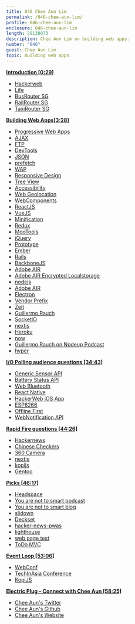 ```yaml
---
title: 046 Chee Aun Lim
permalink: /046-chee-aun-lim/
profile: 046-chee-aun-lim
enclosure: 046-chee-aun-lim
length: 29138073
description: Chee Aun Lim on building web apps.
number: "046"
guest: Chee Aun Lim
topic: Building web apps
---
```


**[Introduction [0:29]](#t=0:29)**

- [Hackerweb](https://app.hackerwebapp.com/)
- [Life](https://github.com/cheeaun/life)
- [BusRouter SG](https://busrouter.sg/)
- [RailRouter SG](https://railrouter.sg/)
- [TaxiRouter SG](https://taxirouter.sg/)

**[Building Web Apps[3:28]](#t=3:28)**

- [Progressive Web Apps](https://developers.google.com/web/progressive-web-apps/)
- [AJAX](https://en.wikipedia.org/wiki/Ajax_(programming))
- [FTP](https://en.wikipedia.org/wiki/File_Transfer_Protocol)
- [DevTools](https://developer.chrome.com/devtools)
- [JSON](http://www.json.org/)
- [prefetch](https://developer.mozilla.org/en-US/docs/Web/HTTP/Link_prefetching_FAQ)
- [WAP](https://en.wikipedia.org/wiki/Wireless_Application_Protocol)
- [Responsive Design](https://en.wikipedia.org/wiki/Responsive_web_design)
- [Tree View](https://en.wikipedia.org/wiki/Tree_view)
- [Accessibility](https://www.w3.org/WAI/intro/accessibility.php)
- [Web Geolocation](https://developer.mozilla.org/en-US/docs/Web/API/Geolocation/Using_geolocation)
- [WebComponents](https://www.webcomponents.org/)
- [ReactJS](https://facebook.github.io/react/)
- [VueJS](https://vuejs.org/)
- [Minification](https://en.wikipedia.org/wiki/Minification_(programming))
- [Redux](http://redux.js.org/docs/introduction/)
- [MooTools](https://mootools.net/)
- [jQuery](https://jquery.com/)
- [Prototype](http://prototypejs.org/)
- [Ember](https://www.emberjs.com/)
- [Rails](http://rubyonrails.org/)
- [BackboneJS](http://backbonejs.org/)
- [Adobe AIR](https://en.wikipedia.org/wiki/Adobe_AIR)
- [Adobe AIR Encrypted Localstorage](http://help.adobe.com/en_US/AIR/1.5/devappshtml/WS5b3ccc516d4fbf351e63e3d118666ade46-7e31.html)
- [nodejs](https://nodejs.org/en/)
- [Adobe AIR](https://en.wikipedia.org/wiki/Adobe_AIR)
- [Electron](https://electron.atom.io/)
- [Vendor Prefix](https://developer.mozilla.org/en-US/docs/Glossary/Vendor_Prefix)
- [Zeit](http://zeit.co/)
- [Guillermo Rauch](https://rauchg.com/)
- [SocketIO](https://socket.io/)
- [nextjs](https://github.com/zeit/next.js/)
- [Heroku](https://www.heroku.com/)
- [now](https://github.com/zeit/now)
- [Guillermo Rauch on Nodeup Podcast](http://nodeup.com/onehundredsix)
- [hyper](https://github.com/zeit/hyper)

**[I/O Polling audience questions [34:43]](#t=34:43)**

- [Generic Sensor API](https://www.w3.org/TR/generic-sensor/)
- [Battery Status API](https://developer.mozilla.org/en/docs/Web/API/Battery_Status_API)
- [Web Bluetooth](https://webbluetoothcg.github.io/web-bluetooth/)
- [React Native](https://facebook.github.io/react-native/)
- [HackerWeb iOS App](https://itunes.apple.com/us/app/hackerweb-hacker-news-client/id1084209377?mt=8)
- [ESP8266](https://en.wikipedia.org/wiki/ESP8266)
- [Offline First](http://offlinefirst.org/)
- [WebNotification API](https://developer.mozilla.org/en/docs/Web/API/notification)

**[Rapid Fire questions [44:26]](#t=44:26)**

- [Hackernews](https://news.ycombinator.com/)
- [Chinese Checkers](https://en.wikipedia.org/wiki/Chinese_checkers)
- [360 Camera](https://en.wikipedia.org/wiki/Omnidirectional_camera )
- [nextjs](https://github.com/zeit/next.js/)
- [kopijs](https://kopijs.org/)
- [Gentoo](https://www.gentoo.org/)

**[Picks [46:17]](#t=46:17)**

- [Headspace](https://www.headspace.com/)
- [You are not to smart podcast](https://youarenotsosmart.com/podcast)
- [You are not to smart blog](https://youarenotsosmart.com/)
- [slidown](https://github.com/riccardomarotti/slidown)
- [Deckset](https://www.decksetapp.com/)
- [hacker-news-pwas](https://github.com/tastejs/hacker-news-pwas)
- [lighthouse](https://developers.google.com/web/tools/lighthouse/)
- [web page test](https://www.webpagetest.org/)
- [ToDo MVC](http://todomvc.com/)

**[Event Loop [53:06]](#t=53:06)**

- [WebConf](http://webconf.asia/)
- [TechInAsia Conference](https://www.techinasia.com/events/singapore)
- [KopiJS](http://kopijs.org/)

**[Electric Plug  – Connect with Chee Aun [58:25]](#t=58:25)**

- [Chee Aun's Twitter](http://twitter.com/cheeaun)
- [Chee Aun's Github](https://github.com/cheeaun)
- [Chee Aun's Website](https://cheeaun.com/)
